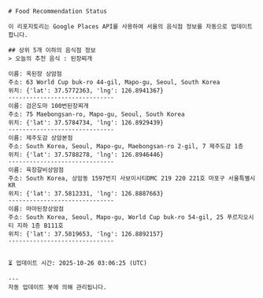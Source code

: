 
    # Food Recommendation Status

    이 리포지토리는 Google Places API를 사용하여 서울의 음식점 정보를 자동으로 업데이트합니다.

    ## 상위 5개 이하의 음식점 정보
    > 오늘의 추천 음식 : 된장찌개

	이름: 옥된장 상암점
	주소: 63 World Cup buk-ro 44-gil, Mapo-gu, Seoul, South Korea
	위치: {'lat': 37.5772363, 'lng': 126.8941367}
	------------------------------
	이름: 검은도마 100번된장찌개
	주소: 75 Maebongsan-ro, Mapo-gu, Seoul, South Korea
	위치: {'lat': 37.5784734, 'lng': 126.8929439}
	------------------------------
	이름: 제주도감 상암본점
	주소: South Korea, Seoul, Mapo-gu, Maebongsan-ro 2-gil, 7 제주도감 1층
	위치: {'lat': 37.5788278, 'lng': 126.8946446}
	------------------------------
	이름: 육장갈비상암점
	주소: South Korea, 상암동 1597번지 사보이시티DMC 219 220 221호 마포구 서울특별시 KR
	위치: {'lat': 37.5812331, 'lng': 126.8887663}
	------------------------------
	이름: 마마된장상암점
	주소: South Korea, Seoul, Mapo-gu, World Cup buk-ro 54-gil, 25 푸르지오시티 지하 1층 B111호
	위치: {'lat': 37.5819653, 'lng': 126.8892157}
	------------------------------


    ⏳ 업데이트 시간: 2025-10-26 03:06:25 (UTC)

    ---
    자동 업데이트 봇에 의해 관리됩니다.
    